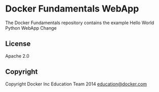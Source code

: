Docker Fundamentals WebApp
==========================

The Docker Fundamentals repository contains the example Hello World Python WebApp Change

## License

Apache 2.0

## Copyright

Copyright Docker Inc Education Team 2014 <education@docker.com>
